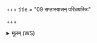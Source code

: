 +++
title = "09 सप्तास्यासन् परिधयस्त्रिः"

+++
<details><summary>मूलम् (WS)</summary>

सप्तास्यासन् परिधयस्त्रिः सप्त समिधः कृताः ।  
देवा यद् यज्ञं तन्वाना अबध्नन् पुरुषं पशुम् ॥ १३ ॥ अवध्नन्  
मूर्ध्नो देवस्य बृहतों ऽशवः सप्त सप्ततीः । बृहतो  
राज्ञः सोमस्याजायन्त जातस्य पुरुषादधि ॥ १४ ॥
</details>